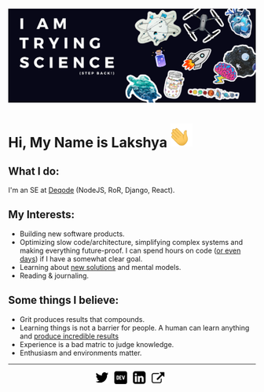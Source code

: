 ![BACK OFF! I AM TRYING SCIENCE](https://raw.githubusercontent.com/LakshyaKhatri/LakshyaKhatri/master/img/banner.png)

# Hi, My Name is Lakshya <img width="45" src="https://raw.githubusercontent.com/LakshyaKhatri/LakshyaKhatri/master/img/waving_hand.gif">

## What I do:
I'm an SE at [Deqode](https://www.deqode.com) (NodeJS, RoR, Django, React).

## My Interests:
- Building new software products.
- Optimizing slow code/architecture, simplifying complex systems and making everything future-proof. I can spend hours on code ([or even days](https://github.com/JuliaPlots/Plots.jl/pull/2809)) if I have a somewhat clear goal.
- Learning about [new solutions](https://www.youtube.com/watch?v=xsSnOQynTHs) and mental models.
- Reading & journaling.

## Some things I believe:
- Grit produces results that compounds.
- Learning things is not a barrier for people. A human can learn anything and [produce incredible results](https://lakshya.codes/blog/my-journey-as-an-mlh-fellow/#projects-i-got-to-work-on-during-the-fellowship)
- Experience is a bad matric to judge knowledge.
- Enthusiasm and environments matter.

---

<p align='center'>
  <a href="https://twitter.com/lakshyakhatri_" target="_blank"><img height="26" src="https://raw.githubusercontent.com/LakshyaKhatri/LakshyaKhatri/master/img/twitter.png"></a>&nbsp;&nbsp;
  <a href="https://dev.to/lakshyakhatri" target="_blank"><img height="26" src="https://raw.githubusercontent.com/LakshyaKhatri/LakshyaKhatri/master/img/dev.png"></a>&nbsp;&nbsp;
  <a href="https://www.linkedin.com/in/lakshyakhatri/" target="_blank"><img height="26" src="https://raw.githubusercontent.com/LakshyaKhatri/LakshyaKhatri/master/img/linkedin.png"></a>&nbsp;&nbsp;
  <a href="https://lakshya.codes/" target="_blank"><img height="26" src="https://raw.githubusercontent.com/LakshyaKhatri/LakshyaKhatri/master/img/external.png"></a>&nbsp;&nbsp;
</p>
